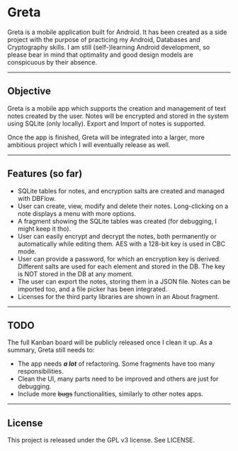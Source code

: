 # Greta

Greta is a mobile application built for Android. It has been created as a side project with the purpose of practicing my Android, Databases and Cryptography skills.
I am still (self-)learning Android development, so please bear in mind that optimality and good design models are conspicuous by their absence.

--------------------
## Objective
Greta is a mobile app which supports the creation and management of text notes created by the user. Notes will be encrypted and stored in the system using SQLite (only locally). Export and Import of notes is supported.

Once the app is finished, Greta will be integrated into a larger, more ambitious project which I will eventually release as well.

--------------------
## Features (so far)
* SQLite tables for notes, and encryption salts are created and managed with DBFlow.
* User can create, view, modify and delete their notes. Long-clicking on a note displays a menu with more options.
* A fragment showing the SQLite tables was created (for debugging, I might keep it tho).
* User can easily encrypt and decrypt the notes, both permanently or automatically while editing them. AES with a 128-bit key is used in CBC mode.
* User can provide a password, for which an encryption key is derived. Different salts are used for each element and stored in the DB.
 The key is NOT stored in the DB at any moment.
* The user can export the notes, storing them in a JSON file. Notes can be imported too, and a file picker has been integrated.
* Licenses for the third party libraries are shown in an About fragment.

--------------------
## TODO
The full Kanban board will be publicly released once I clean it up. As a summary, Greta still needs to:
* The app needs ***a lot*** of refactoring. Some fragments have too many responsibilities.
* Clean the UI, many parts need to be improved and others are just for debugging.
* Include more ~~bugs~~ functionalities, similarly to other notes apps.
-------------------------
## License
This project is released under the GPL v3 license. See LICENSE.